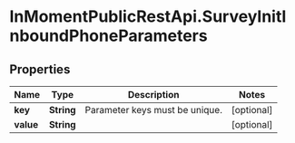 # InMomentPublicRestApi.SurveyInitInboundPhoneParameters

## Properties

Name | Type | Description | Notes
------------ | ------------- | ------------- | -------------
**key** | **String** | Parameter keys must be unique. | [optional] 
**value** | **String** |  | [optional] 


